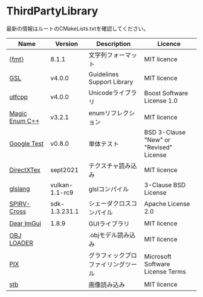 # ThirdPartyLibrary
最新の情報はルートのCMakeLists.txtを確認してください。

|Name|Version|Description|Licence|
|-|-|-|-|
|[\{fmt\}](https://github.com/fmtlib/fmt)|8.1.1|文字列フォーマット|MIT licence|
|[GSL](https://github.com/microsoft/GSL)|v4.0.0|Guidelines Support Library|MIT licence|
|[utfcpp](https://github.com/nemtrif/utfcpp)|v4.0.0|Unicodeライブラリ|Boost Software License 1.0|
|[Magic Enum C++](https://github.com/Neargye/magic_enum)|v3.2.1|enumリフレクション|MIT licence|
|[Google Test](https://github.com/google/googletest)|v0.8.0|単体テスト|BSD 3-Clause "New" or "Revised" License|
|[DirectXTex](https://github.com/microsoft/DirectXTex)|sept2021|テクスチャ読み込み|MIT licence|
|[glslang](https://github.com/KhronosGroup/glslang)|vulkan-1.1-rc9|glslコンパイル|3-Clause BSD License|
|[SPIRV-Cross](https://github.com/KhronosGroup/SPIRV-Cross)|sdk-1.3.231.1|シェーダクロスコンパイル|Apache License 2.0|
|[Dear ImGui](https://github.com/ocornut/imgui)|1.8.9|GUIライブラリ|MIT licence|
|[OBJ LOADER](https://github.com/Bly7/OBJ-Loader)| |.objモデル読み込み|MIT licence|
|[PIX](https://devblogs.microsoft.com/pix/download/)| |グラフィックプロファイリングツール|Microsoft Software License Terms|
|[stb](https://github.com/nothings/stb)| |画像読み込み|MIT licence|